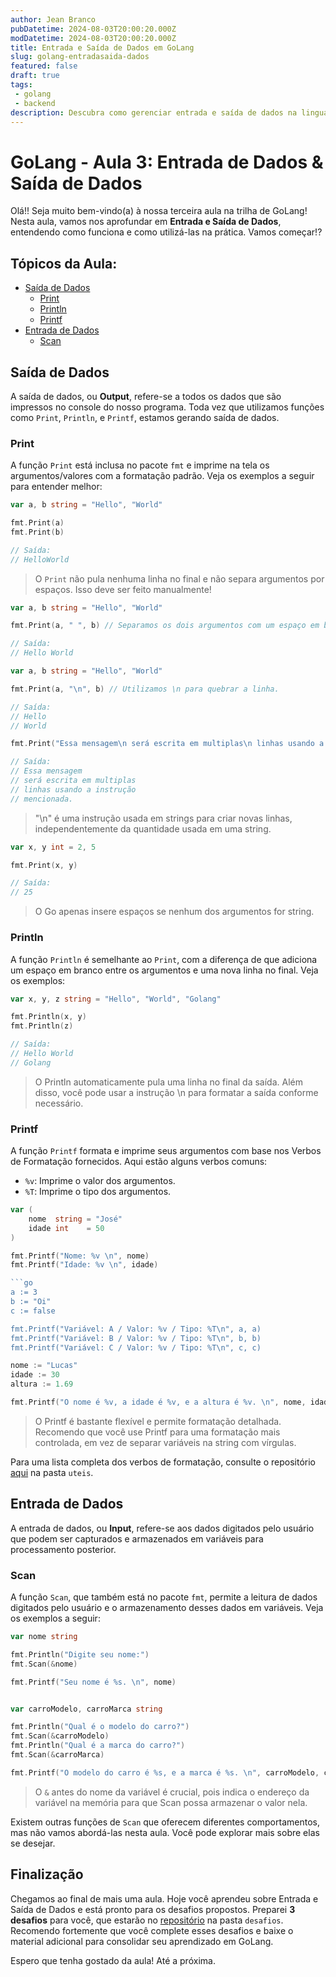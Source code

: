```yaml
---
author: Jean Branco
pubDatetime: 2024-08-03T20:00:20.000Z
modDatetime: 2024-08-03T20:00:20.000Z
title: Entrada e Saída de Dados em GoLang
slug: golang-entradasaida-dados
featured: false
draft: true
tags:
 - golang
 - backend
description: Descubra como gerenciar entrada e saída de dados na linguagem GoLang.
--- 
```


# GoLang - Aula 3: Entrada de Dados & Saída de Dados

Olá!! Seja muito bem-vindo(a) à nossa terceira aula na trilha de GoLang! Nesta aula, vamos nos aprofundar em **Entrada e Saída de Dados**, entendendo como funciona e como utilizá-las na prática. Vamos começar!?

## Tópicos da Aula:

- [Saída de Dados](#saída-de-dados)
  - [Print](#print)
  - [Println](#println)
  - [Printf](#printf)
- [Entrada de Dados](#entrada-de-dados)
  - [Scan](#scan)

## Saída de Dados

A saída de dados, ou **Output**, refere-se a todos os dados que são impressos no console do nosso programa. Toda vez que utilizamos funções como `Print`, `Println`, e `Printf`, estamos gerando saída de dados.

### Print

A função `Print` está inclusa no pacote `fmt` e imprime na tela os argumentos/valores com a formatação padrão. Veja os exemplos a seguir para entender melhor:

```go
var a, b string = "Hello", "World"

fmt.Print(a)
fmt.Print(b)

// Saída: 
// HelloWorld
```

> O `Print` não pula nenhuma linha no final e não separa argumentos por espaços. Isso deve ser feito manualmente!

```go
var a, b string = "Hello", "World"

fmt.Print(a, " ", b) // Separamos os dois argumentos com um espaço em branco.

// Saída:
// Hello World
```

```go
var a, b string = "Hello", "World"

fmt.Print(a, "\n", b) // Utilizamos \n para quebrar a linha.

// Saída:
// Hello
// World
```

```go
fmt.Print("Essa mensagem\n será escrita em multiplas\n linhas usando a instrução\n mencionada.\n")

// Saída:
// Essa mensagem
// será escrita em multiplas
// linhas usando a instrução
// mencionada.
```

> "\n" é uma instrução usada em strings para criar novas linhas, independentemente da quantidade usada em uma string.

```go
var x, y int = 2, 5

fmt.Print(x, y)

// Saída:
// 25
```

> O Go apenas insere espaços se nenhum dos argumentos for string.

### Println

A função `Println` é semelhante ao `Print`, com a diferença de que adiciona um espaço em branco entre os argumentos e uma nova linha no final. Veja os exemplos:

```go
var x, y, z string = "Hello", "World", "Golang"

fmt.Println(x, y)
fmt.Println(z)

// Saída:
// Hello World
// Golang
```

> O Println automaticamente pula uma linha no final da saída. Além disso, você pode usar a instrução \n para formatar a saída conforme necessário.

### Printf

A função `Printf` formata e imprime seus argumentos com base nos Verbos de Formatação fornecidos. Aqui estão alguns verbos comuns:

- `%v`: Imprime o valor dos argumentos.
- `%T`: Imprime o tipo dos argumentos.

```go
var (
	nome  string = "José"
	idade int    = 50
)

fmt.Printf("Nome: %v \n", nome) 
fmt.Printf("Idade: %v \n", idade)

```go
a := 3
b := "Oi"
c := false

fmt.Printf("Variável: A / Valor: %v / Tipo: %T\n", a, a)
fmt.Printf("Variável: B / Valor: %v / Tipo: %T\n", b, b)
fmt.Printf("Variável: C / Valor: %v / Tipo: %T\n", c, c)
```

```go
nome := "Lucas"
idade := 30
altura := 1.69

fmt.Printf("O nome é %v, a idade é %v, e a altura é %v. \n", nome, idade, altura)
```
 
> O Printf é bastante flexível e permite formatação detalhada. Recomendo que você use Printf para uma formatação mais controlada, em vez de separar variáveis na string com vírgulas.

Para uma lista completa dos verbos de formatação, consulte o repositório [aqui](https://github.com/Jeanz1nn/golang-material) na pasta `uteis`.

## Entrada de Dados

A entrada de dados, ou **Input**, refere-se aos dados digitados pelo usuário que podem ser capturados e armazenados em variáveis para processamento posterior.

### Scan

A função `Scan`, que também está no pacote `fmt`, permite a leitura de dados digitados pelo usuário e o armazenamento desses dados em variáveis. Veja os exemplos a seguir:

```go
var nome string 

fmt.Println("Digite seu nome:")
fmt.Scan(&nome) 

fmt.Printf("Seu nome é %s. \n", nome)
```

```go

var carroModelo, carroMarca string

fmt.Println("Qual é o modelo do carro?")
fmt.Scan(&carroModelo)
fmt.Println("Qual é a marca do carro?")
fmt.Scan(&carroMarca)

fmt.Printf("O modelo do carro é %s, e a marca é %s. \n", carroModelo, carroMarca)
```

> O `&` antes do nome da variável é crucial, pois indica o endereço da variável na memória para que Scan possa armazenar o valor nela.

Existem outras funções de `Scan` que oferecem diferentes comportamentos, mas não vamos abordá-las nesta aula. Você pode explorar mais sobre elas se desejar.

## Finalização

Chegamos ao final de mais uma aula. Hoje você aprendeu sobre Entrada e Saída de Dados e está pronto para os desafios propostos. Preparei **3 desafios** para você, que estarão no [repositório](https://github.com/Jeanz1nn/golang-material) na pasta `desafios`. Recomendo fortemente que você complete esses desafios e baixe o material adicional para consolidar seu aprendizado em GoLang.

Espero que tenha gostado da aula! Até a próxima.
